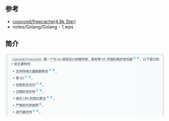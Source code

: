 ## 参考
- [coocood/freecache(4.8k Star)](https://github.com/coocood/freecache)
- notes/Golang/Golang - 1.wps

## 简介
![_freecache.png](_freecache.png)


